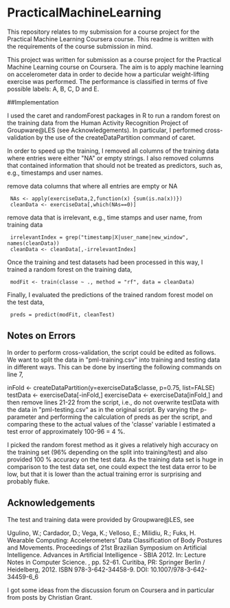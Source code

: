 # PracticalMachineLearning
This repository relates to my submission for a course project for the Practical Machine Learning Coursera course.  This readme is written with the requirements of the course submission in mind.

This project was written for submission as a course project for the Practical Machine Learning course on Coursera. The aim is to apply machine learning on accelerometer data in order to decide how a particular weight-lifting exercise was performed. The performance is classified in terms of five possible labels: A, B, C, D and E.

##Implementation

I used the caret and randomForest packages in R to run a random forest on the training data from the Human Activity Recognition Project of Groupware@LES (see Acknowledgements). In particular, I performed cross-validation by the use of the createDataPartition command of caret.

In order to speed up the training, I removed all columns of the training data where entries were either "NA" or empty strings. I also removed columns that contained information that should not be treated as predictors, such as, e.g., timestamps and user names.

remove data columns that where all entries are empty or NA
```
 NAs <- apply(exerciseData,2,function(x) {sum(is.na(x))})
 cleanData <- exerciseData[,which(NAs==0)]
```

remove data that is irrelevant, e.g., time stamps and user name, from training data
```
 irrelevantIndex = grep("timestamp|X|user_name|new_window", names(cleanData))
 cleanData <- cleanData[,-irrelevantIndex]
```

Once the training and test datasets had been processed in this way, I trained a random forest on the training data,
```
 modFit <- train(classe ~ ., method = "rf", data = cleanData)
```

Finally, I evaluated the predictions of the trained random forest model on the test data,

```
 preds = predict(modFit, cleanTest)
```

## Notes on Errors

In order to perform cross-validation, the script could be edited as follows. We want to split the data in "pml-training.csv" into training and testing data in different ways. This can be done by inserting the following commands on line 7,

 inFold <- createDataPartition(y=exerciseData$classe, p=0.75, list=FALSE)
 testData <- exerciseData[-inFold,]
 exerciseData <- exerciseData[inFold,]
and then remove lines 21-22 from the script, i.e., do not overwrite testData with the data in "pml-testing.csv" as in the original script. By varying the p-parameter and performing the calculation of preds as per the script, and comparing these to the actual values of the 'classe' variable I estimated a test error of approximately 100-96 = 4 %.

I picked the random forest method as it gives a relatively high accuracy on the training set (96% depending on the split into training/test) and also provided 100 % accuracy on the test data. As the training data set is huge in comparison to the test data set, one could expect the test data error to be low, but that it is lower than the actual training error is surprising and probably fluke.

## Acknowledgements

The test and training data were provided by Groupware@LES, see

Ugulino, W.; Cardador, D.; Vega, K.; Velloso, E.; Milidiu, R.; Fuks, H. Wearable Computing: Accelerometers' Data Classification of Body Postures and Movements. Proceedings of 21st Brazilian Symposium on Artificial Intelligence. Advances in Artificial Intelligence - SBIA 2012. In: Lecture Notes in Computer Science. , pp. 52-61. Curitiba, PR: Springer Berlin / Heidelberg, 2012. ISBN 978-3-642-34458-9. DOI: 10.1007/978-3-642-34459-6_6

I got some ideas from the discussion forum on Coursera and in particular from posts by Christian Grant.
